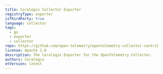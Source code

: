 ```yaml
---
title: Coralogix Collector Exporter
registryType: exporter
isThirdParty: true
language: collector
tags:
  - go
  - exporter
  - collector
repo: https://github.com/open-telemetry/opentelemetry-collector-contrib/tree/main/exporter/coralogixexporter
license: Apache 2.0
description: The Coralogix Exporter for the OpenTelemetry Collector.
authors: Coralogix
otVersion: latest
---
```

